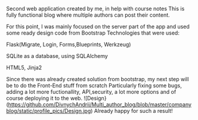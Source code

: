 Second web application created by me, in help with course notes
This is fully functional blog where multiple authors can post their content.

For this point, I was mainly focused on the server part of the app and used some ready design code from Bootstrap
Technologies that were used:

Flask(Migrate, Login, Forms,Blueprints, Werkzeug)

SQLite as a database, using SQLAlchemy

HTML5, Jinja2

Since there was already created solution from bootstrap, my next step will be to do the Front-End stuff from scratch
Particularly fixing some bugs, adding a lot more fuctionallity, API,security, a lot more options and of course deploying it to the web. 
![Design}(https://github.com/DivnychAndrii/Multi_author_blog/blob/master/companyblog/static/profile_pics/Design.jpg)
Already happy for such a result!
